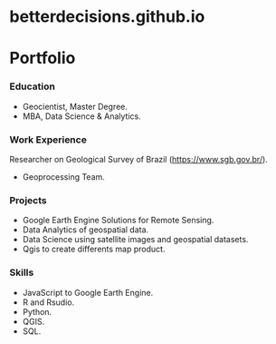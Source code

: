 # betterdecisions.github.io
# Portfolio

### Education
- Geocientist, Master Degree.
- MBA, Data Science & Analytics.

### Work Experience
Researcher on Geological Survey of Brazil (https://www.sgb.gov.br/).
 - Geoprocessing Team.

### Projects
- Google Earth Engine Solutions for Remote Sensing.
- Data Analytics of geospatial data.
- Data Science using satellite images and geospatial datasets.
- Qgis to create differents map product.


### Skills
- JavaScript to Google Earth Engine.
- R and Rsudio.
- Python.
- QGIS.
- SQL.
  


